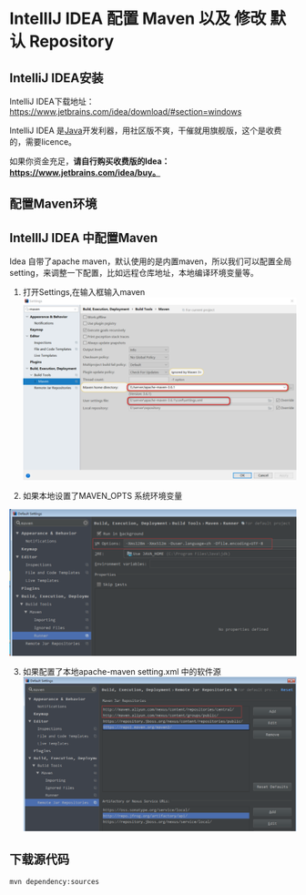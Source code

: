 # IntellIJ IDEA 配置 Maven 以及 修改 默认 Repository



## IntelliJ IDEA安装

IntelliJ IDEA下载地址：<https://www.jetbrains.com/idea/download/#section=windows>

IntelliJ IDEA 是[Java](http://lib.csdn.net/base/javase)开发利器，用社区版不爽，干催就用旗舰版，这个是收费的，需要licence。 

如果你资金充足，**请自行购买收费版的Idea：https://www.jetbrains.com/idea/buy。**  

## 配置Maven环境





## IntellIJ IDEA 中配置Maven

Idea 自带了apache maven，默认使用的是内置maven，所以我们可以配置全局setting，来调整一下配置，比如远程仓库地址，本地编译环境变量等。

1. 打开Settings,在输入框输入maven![1561470266526](img\maven_idea.jpg)



2. 如果本地设置了MAVEN_OPTS 系统环境变量

![img](img\opts.png)

3. 如果配置了本地apache-maven setting.xml 中的软件源![img](img\repo.png)



## 下载源代码

```shell
mvn dependency:sources
```

